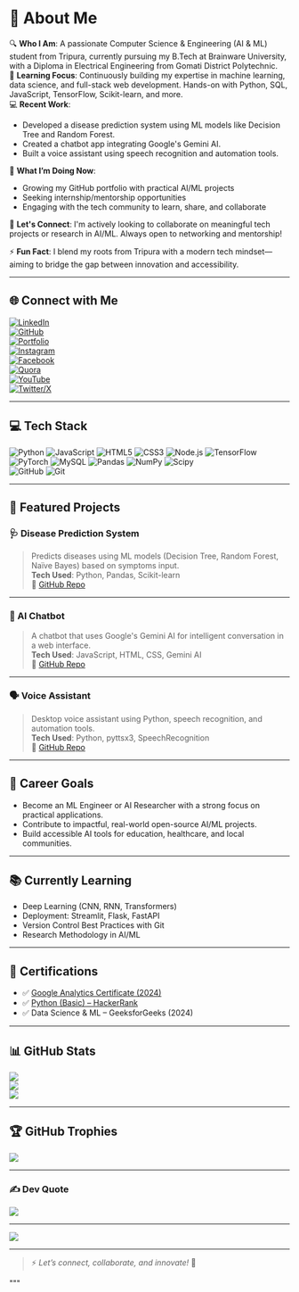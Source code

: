 # 💫 About Me

🔍 **Who I Am**: A passionate Computer Science & Engineering (AI & ML) student from Tripura, currently pursuing my B.Tech at Brainware University, with a Diploma in Electrical Engineering from Gomati District Polytechnic.  
🌱 **Learning Focus**: Continuously building my expertise in machine learning, data science, and full-stack web development. Hands-on with Python, SQL, JavaScript, TensorFlow, Scikit-learn, and more.  
💻 **Recent Work**:  
- Developed a disease prediction system using ML models like Decision Tree and Random Forest.  
- Created a chatbot app integrating Google's Gemini AI.  
- Built a voice assistant using speech recognition and automation tools.

🚀 **What I’m Doing Now**:  
- Growing my GitHub portfolio with practical AI/ML projects  
- Seeking internship/mentorship opportunities  
- Engaging with the tech community to learn, share, and collaborate  

🤝 **Let's Connect**: I'm actively looking to collaborate on meaningful tech projects or research in AI/ML. Always open to networking and mentorship!

⚡ **Fun Fact**: I blend my roots from Tripura with a modern tech mindset—aiming to bridge the gap between innovation and accessibility.

---

## 🌐 Connect with Me

[![LinkedIn](https://img.shields.io/badge/LinkedIn-%230077B5.svg?logo=linkedin&logoColor=white)](https://www.linkedin.com/in/nilay-ghosh-30719a235)  
[![GitHub](https://img.shields.io/badge/GitHub-%23121011.svg?logo=github&logoColor=white)](https://github.com/NilayGhosh901)  
[![Portfolio](https://img.shields.io/badge/Portfolio-%23000000.svg?logo=firefox&logoColor=white)](https://grand-dasik-bf8364.netlify.app/)  
[![Instagram](https://img.shields.io/badge/Instagram-%23E4405F.svg?logo=Instagram&logoColor=white)](https://instagram.com/nilayghosh_)  
[![Facebook](https://img.shields.io/badge/Facebook-%231877F2.svg?logo=Facebook&logoColor=white)](https://www.facebook.com/share/15ULcKiGXr/?mibextid=LQQJ4d)  
[![Quora](https://img.shields.io/badge/Quora-%23B92B27.svg?logo=Quora&logoColor=white)](https://quora.com/profile/Nilay-Ghosh)  
[![YouTube](https://img.shields.io/badge/YouTube-%23FF0000.svg?logo=YouTube&logoColor=white)](https://www.youtube.com/channel/UCjrWnq7Qc8TvcZ26-0ymstw)  
[![Twitter/X](https://img.shields.io/badge/X-%23000000.svg?logo=X&logoColor=white)](https://x.com/Nilayghosh901)

---

## 💻 Tech Stack

![Python](https://img.shields.io/badge/Python-3670A0?style=plastic&logo=python&logoColor=ffdd54) 
![JavaScript](https://img.shields.io/badge/JavaScript-%23323330.svg?style=plastic&logo=javascript&logoColor=%23F7DF1E)
![HTML5](https://img.shields.io/badge/HTML5-%23E34F26.svg?style=plastic&logo=html5&logoColor=white) 
![CSS3](https://img.shields.io/badge/CSS3-%231572B6.svg?style=plastic&logo=css3&logoColor=white)
![Node.js](https://img.shields.io/badge/Node.js-339933?style=plastic&logo=node.js&logoColor=white)
![TensorFlow](https://img.shields.io/badge/TensorFlow-%23FF6F00.svg?style=plastic&logo=TensorFlow&logoColor=white) 
![PyTorch](https://img.shields.io/badge/PyTorch-%23EE4C2C.svg?style=plastic&logo=PyTorch&logoColor=white)
![MySQL](https://img.shields.io/badge/MySQL-4479A1.svg?style=plastic&logo=mysql&logoColor=white) 
![Pandas](https://img.shields.io/badge/Pandas-%23150458.svg?style=plastic&logo=pandas&logoColor=white)
![NumPy](https://img.shields.io/badge/NumPy-%23013243.svg?style=plastic&logo=numpy&logoColor=white) 
![Scipy](https://img.shields.io/badge/SciPy-%230C55A5.svg?style=plastic&logo=scipy&logoColor=white)  
![GitHub](https://img.shields.io/badge/GitHub-%23121011.svg?style=plastic&logo=github&logoColor=white)
![Git](https://img.shields.io/badge/Git-%23F05033.svg?style=plastic&logo=git&logoColor=white)

---

## 🚀 Featured Projects

### 🩺 Disease Prediction System
> Predicts diseases using ML models (Decision Tree, Random Forest, Naïve Bayes) based on symptoms input.  
**Tech Used**: Python, Pandas, Scikit-learn  
🔗 [GitHub Repo](https://github.com/NilayGhosh901/Disease-Prediction-Using-Machine-Learning)

---

### 🤖 AI Chatbot
> A chatbot that uses Google's Gemini AI for intelligent conversation in a web interface.  
**Tech Used**: JavaScript, HTML, CSS, Gemini AI  
🔗 [GitHub Repo](https://github.com/NilayGhosh901/ChatBot)

---

### 🗣 Voice Assistant
> Desktop voice assistant using Python, speech recognition, and automation tools.  
**Tech Used**: Python, pyttsx3, SpeechRecognition  
🔗 [GitHub Repo](https://github.com/NilayGhosh901/Voice-Assistant)

---

## 🎯 Career Goals

- Become an ML Engineer or AI Researcher with a strong focus on practical applications.
- Contribute to impactful, real-world open-source AI/ML projects.
- Build accessible AI tools for education, healthcare, and local communities.

---

## 📚 Currently Learning

- Deep Learning (CNN, RNN, Transformers)
- Deployment: Streamlit, Flask, FastAPI
- Version Control Best Practices with Git
- Research Methodology in AI/ML

---

## 🏅 Certifications

- ✅ [Google Analytics Certificate (2024)](https://skillshop.credential.net/c45a387f-a6c2-4b3d-b643-66fac814025f)
- ✅ [Python (Basic) – HackerRank](https://www.hackerrank.com/certificates/1aa85c9ae7e1)
- ✅ Data Science & ML – GeeksforGeeks (2024)

---

## 📊 GitHub Stats

![](https://github-readme-stats.vercel.app/api?username=NilayGhosh901&theme=radical&hide_border=false&include_all_commits=true&count_private=true)  
![](https://github-readme-streak-stats.herokuapp.com/?user=NilayGhosh901&theme=radical&hide_border=false)  
![](https://github-readme-stats.vercel.app/api/top-langs/?username=NilayGhosh901&theme=radical&hide_border=false&include_all_commits=true&count_private=true&layout=compact)  

---

## 🏆 GitHub Trophies

![](https://github-profile-trophy.vercel.app/?username=NilayGhosh901&theme=radical&no-frame=false&no-bg=false&margin-w=4)

---

### ✍ Dev Quote

![](https://quotes-github-readme.vercel.app/api?type=horizontal&theme=radical)

---

[![](https://visitcount.itsvg.in/api?id=NilayGhosh901&icon=0&color=0)](https://visitcount.itsvg.in)

---

> ⚡ *Let’s connect, collaborate, and innovate!* 🚀

<!-- Proudly crafted by Nilay Ghosh -->
"""
